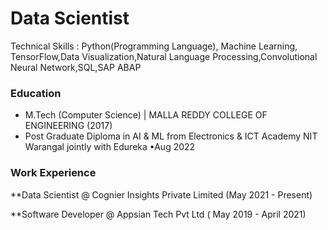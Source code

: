 # Data Scientist
Technical Skills : Python(Programming Language), Machine Learning, TensorFlow,Data Visualization,Natural Language Processing,Convolutional Neural Network,SQL,SAP ABAP

### Education
- M.Tech (Computer Science) | MALLA REDDY COLLEGE OF ENGINEERING (2017)
- Post Graduate Diploma in AI & ML from Electronics & ICT Academy NIT Warangal jointly with Edureka •Aug 2022
  
### Work Experience
**Data Scientist @ Cognier Insights Private Limited (May 2021 - Present)







**Software Developer @ Appsian Tech Pvt Ltd ( May 2019 - April 2021) 
